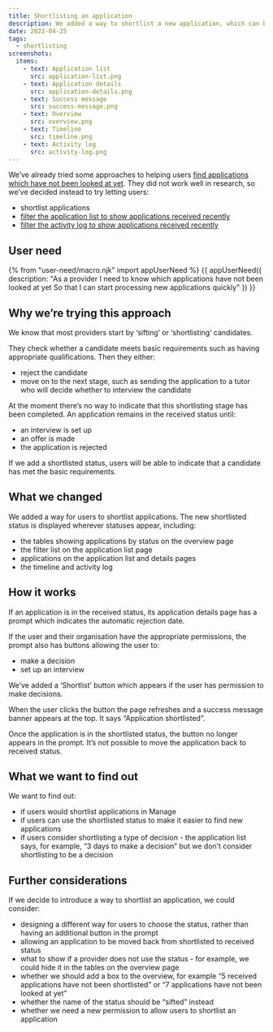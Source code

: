 ```yaml
---
title: Shortlisting an application
description: We added a way to shortlist a new application, which can be used to distinguish new applications from those that have been sifted.
date: 2022-04-25
tags:
  - shortlisting
screenshots:
  items:
    - text: Application list
      src: application-list.png
    - text: Application details
      src: application-details.png
    - text: Success message
      src: success-message.png
    - text: Overview
      src: overview.png
    - text: Timeline
      src: timeline.png
    - text: Activity log
      src: activity-log.png
---
```


We’ve already tried some approaches to helping users [find applications which have not been looked at yet](/manage-teacher-training-applications/helping-users-find-applications-which-have-not-been-looked-at-yet/). They did not work well in research, so we’ve decided instead to try letting users:

- shortlist applications
- [filter the application list to show applications received recently](/manage-teacher-training-applications/filtering-the-application-list-to-show-applications-received-recently/)
- [filter the activity log to show applications received recently](/manage-teacher-training-applications/filtering-the-activity-log-to-show-applications-received-recently/)

## User need

{% from "user-need/macro.njk" import appUserNeed %}
{{ appUserNeed({
  description: "As a provider
I need to know which applications have not been looked at yet
So that I can start processing new applications quickly"
}) }}

## Why we’re trying this approach

We know that most providers start by ‘sifting’ or ‘shortlisting’ candidates.

They check whether a candidate meets basic requirements such as having appropriate qualifications. Then they either:

- reject the candidate
- move on to the next stage, such as sending the application to a tutor who will decide whether to interview the candidate

At the moment there’s no way to indicate that this shortlisting stage has been completed. An application remains in the received status until:

- an interview is set up
- an offer is made
- the application is rejected

 If we add a shortlisted status, users will be able to indicate that a candidate has met the basic requirements.

## What we changed

We added a way for users to shortlist applications. The new shortlisted status is displayed wherever statuses appear, including:

- the tables showing applications by status on the overview page
- the filter list on the application list page
- applications on the application list and details pages
- the timeline and activity log

## How it works

If an application is in the received status, its application details page has a prompt which indicates the automatic rejection date.

If the user and their organisation have the appropriate permissions, the prompt also has buttons allowing the user to:

- make a decision
- set up an interview

We’ve added a ‘Shortlist’ button which appears if the user has permission to make decisions.

When the user clicks the button the page refreshes and a success message banner appears at the top. It says “Application shortlisted”.

Once the application is in the shortlisted status, the button no longer appears in the prompt. It’s not possible to move the application back to received status.

## What we want to find out

We want to find out:

- if users would shortlist applications in Manage
- if users can use the shortlisted status to make it easier to find new applications
- if users consider shortlisting a type of decision - the application list says, for example, “3 days to make a decision” but we don’t consider shortlisting to be a decision

## Further considerations

If we decide to introduce a way to shortlist an application, we could consider:

- designing a different way for users to choose the status, rather than having an additional button in the prompt
- allowing an application to be moved back from shortlisted to received status
- what to show if a provider does not use the status - for example, we could hide it in the tables on the overview page
- whether we should add a box to the overview, for example “5 received applications have not been shortlisted” or “7 applications have not been looked at yet”
- whether the name of the status should be “sifted” instead
- whether we need a new permission to allow users to shortlist an application
